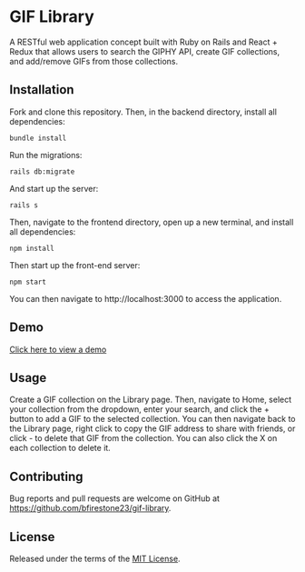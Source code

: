 # GIF Library

A RESTful web application concept built with Ruby on Rails and React + Redux that allows users to search the GIPHY API, create GIF collections, and add/remove GIFs from those collections.

## Installation

Fork and clone this repository. Then, in the backend directory, install all dependencies:

```bundle install```

Run the migrations:

```rails db:migrate```

And start up the server:

```rails s```

Then, navigate to the frontend directory, open up a new terminal, and install all dependencies:

```npm install```

Then start up the front-end server: 

```npm start```

You can then navigate to http://localhost:3000 to access the application.

## Demo

[Click here to view a demo](https://drive.google.com/file/d/16Y86hYM3vYk0wYdlrL82TvRt1ZbrUuFe/view?usp=sharing) 

## Usage

Create a GIF collection on the Library page. Then, navigate to Home, select your collection from the dropdown, enter your search, and click the + button to add a GIF to the selected collection. You can then navigate back to the Library page, right click to copy the GIF address to share with friends, or click - to delete that GIF from the collection. You can also click the X on each collection to delete it.

## Contributing

Bug reports and pull requests are welcome on GitHub at https://github.com/bfirestone23/gif-library.

## License

Released under the terms of the [MIT License](https://opensource.org/licenses/MIT).
